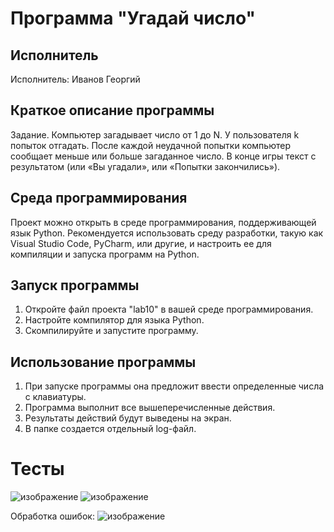 # Программа "Угадай число"

## Исполнитель
Исполнитель: Иванов Георгий

## Краткое описание программы
Задание. 
Компьютер загадывает число от 1 до N. У пользователя k попыток отгадать. 
После каждой неудачной попытки компьютер сообщает меньше или больше загаданное число. 
В конце игры текст с результатом (или «Вы угадали», или «Попытки закончились»).  

## Среда программирования
Проект можно открыть в среде программирования, поддерживающей язык Python. Рекомендуется использовать среду разработки, такую как Visual Studio Code, PyCharm, или другие, и настроить ее для компиляции и запуска программ на Python.

## Запуск программы
1. Откройте файл проекта "lab10" в вашей среде программирования.
2. Настройте компилятор для языка Python.
3. Скомпилируйте и запустите программу.

## Использование программы
1. При запуске программы она предложит ввести определенные числа с клавиатуры.
2. Программа выполнит все вышеперечисленные действия.
3. Результаты действий будут выведены на экран.
4. В папке создается отдельный log-файл.

# Тесты
![изображение](https://github.com/gagashmina/Homework-10/assets/119807588/efe4a409-ab37-4a50-b42a-34b45942d63d)
![изображение](https://github.com/gagashmina/Homework-10/assets/119807588/e933ec45-16a6-46c7-a870-4aad890f6499)

Обработка ошибок:
![изображение](https://github.com/gagashmina/Homework-10/assets/119807588/7b3a544d-3dc4-4996-8c89-a6c722483ddf)



